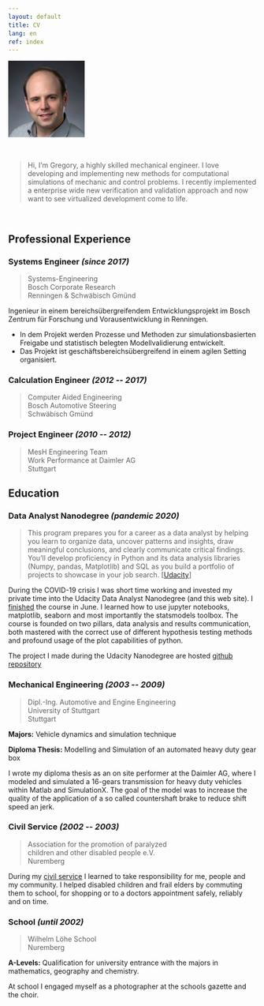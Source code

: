 ```yaml
---
layout: default
title: CV
lang: en
ref: index
---
```


![A portrait of me](/assets/lippe-m.jpg)

&nbsp;

> Hi, I’m Gregory, a highly skilled mechanical engineer. I love developing and
> implementing new methods for computational simulations of mechanic and control
> problems. I recently implemented a enterprise wide new verification and
> validation approach and now want to see virtualized development come to life.

&nbsp;

## Professional Experience

### Systems Engineer *(since 2017)*

> Systems-Engineering  
> Bosch Corporate Research  
> Renningen & Schwäbisch Gmünd  

Ingenieur in einem bereichsübergreifendem Entwicklungsprojekt im Bosch Zentrum für
Forschung und Vorausentwicklung in Renningen.

* In dem Projekt werden Prozesse und Methoden zur simulationsbasierten
  Freigabe und statistisch belegten Modellvalidierung entwickelt.
* Das Projekt ist geschäftsbereichsübergreifend in einem agilen Setting
  organisiert.

### Calculation Engineer *(2012 -- 2017)*

> Computer Aided Engineering  
> Bosch Automotive Steering  
> Schwäbisch Gmünd  

### Project Engineer *(2010 -- 2012)*

> MesH Engineering Team  
> Work Performance at Daimler AG  
> Stuttgart  

## Education

### Data Analyst Nanodegree *(pandemic 2020)*

> This program prepares you for a career as a data analyst by helping you learn to organize
> data, uncover patterns and insights, draw meaningful conclusions, and clearly communicate
> critical findings. You’ll develop proficiency in Python and its data analysis libraries (Numpy,
> pandas, Matplotlib) and SQL as you build a portfolio of projects to showcase in your job
> search. [[Udacity](https://www.udacity.com/course/data-analyst-nanodegree--nd002)]

During the COVID-19 crisis I was short time working and invested my private time into the
Udacity Data Analyst Nanodegree (and this web site). I
[finished](https://graduation.udacity.com/confirm/GMHQJMC3) the course in June. I learned how
to use jupyter notebooks, matplotlib, seaborn and most importantly the statsmodels toolbox. The
course is founded on two pillars, data analysis and results communication, both mastered with
the correct use of different hypothesis testing methods and profound usage of the plot
capabilities of python.

The project I made during the Udacity Nanodegree are hosted [github
repository](https://github.com/schorschie/udacity)

### Mechanical Engineering *(2003 -- 2009)*

> Dipl.-Ing. Automotive and Engine Engineering  
> University of Stuttgart  
> Stuttgart  

**Majors:** Vehicle dynamics and simulation technique

**Diploma Thesis:** Modelling and Simulation of an automated heavy duty gear box

I wrote my diploma thesis as an on site performer at the Daimler AG, where
I modeled and simulated a 16-gears transmission for heavy duty vehicles within
Matlab and SimulationX. The goal of the model was to increase the quality of
the application of a so called countershaft brake to reduce shift speed an jerk.

### Civil Service *(2002 -- 2003)*

> Association for the promotion of paralyzed  
> children and other disabled people e.V.  
> Nuremberg  

During my [civil service](https://en.wikipedia.org/wiki/Zivildienst) I learned
to take responsibility for me, people and my community. I helped disabled
children and frail elders by commuting them to school, for shopping or to a
doctors appointment safely, reliably and on time.

### School *(until 2002)*

> Wilhelm Löhe School  
> Nuremberg  

**A-Levels:** Qualification for university entrance with the majors in mathematics,
geography and chemistry.

At school I engaged myself as a photographer at the schools gazette and the
choir.
